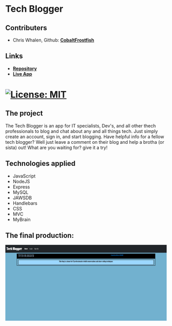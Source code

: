 # Tech Blogger

## Contributers
* Chris Whalen, Github: **[CobaltFrostfish](https://github.com/CobaltFrostfish)**

## Links
* **[Repository](https://github.com/CobaltFrostfish/ecomm-server)**
* **[Live App](https://quiet-stream-77917.herokuapp.com/)**
# [![License: MIT](https://img.shields.io/badge/License-MIT-yellow.svg)](https://opensource.org/licenses/MIT)

## The project
The Tech Blogger is an app for IT specialists, Dev's, and all other thech professionals to blog and chat about any and all things tech. Just simply create an account, sign in, and start blogging. Have helpful info for a fellow tech blogger? Well just leave a comment on their blog and help a brotha (or sista) out! What are you waiting for? give it a try!  

## Technologies applied
* JavaScript
* NodeJS
* Express
* MySQL
* JAWSDB
* Handlebars
* CSS
* MVC
* MyBrain


## The final production:
![tech-blogger-pic](./assets/blogger-screenshot.png)